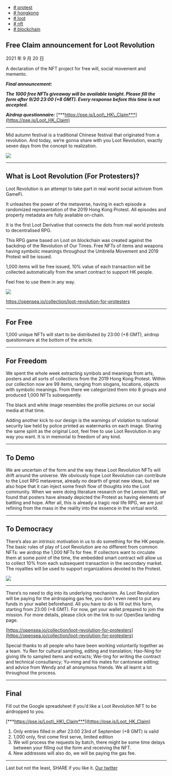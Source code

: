 +   [# protest](https://matters.town/tags/1325-protest)
+   [# hongkong](https://matters.town/tags/46931-hongkong)
+   [# loot](https://matters.town/tags/67057-loot)
+   [# nft](https://matters.town/tags/47728-nft)
+   [# blockchain](https://matters.town/tags/36222-blockchain)
## Free Claim announcement for Loot Revolution

2021 年 9 月 20 日

A declaration of the NFT project for free will, social movement and memento.

***Final announcement:***

***The 1000 free NFTs giveaway will be available tonight. Please fill the form after 9/20 23:00 (+8 GMT). Every response before this time is not accepted.***

***Airdrop questionnaire:*** [***https://pse.is/Loot\_HK\_Claim***](https://pse.is/Loot_HK_Claim)

* * *

Mid autumn festival is a traditional Chinese festival that originated from a revolution. And today, we’re gonna share with you Loot Revolution, exactly seven days from the concept to realization.

 ![](https://assets.matters.news/embed/7d6204ff-0141-4bb9-8d77-7aced11dc3a6.png)

* * *

## What is Loot Revolution (For Protesters)?

Loot Revolution is an attempt to take part in real world social activism from GameFi.

It unleashes the power of the metaverse, having in each episode a randomized representation of the 2019 Hong Kong Protest. All episodes and property metadata are fully available on-chain.

It is the first Loot Derivative that connects the dots from real world protests to decentralised RPG.

This RPG game based on Loot on blockchain was created against the backdrop of the Revolution of Our Times. Free NFTs of items and weapons having symbolic meanings throughout the Umbrella Movement and 2019 Protest will be issued.

1,000 items will be free issued, 10% value of each transaction will be collected automatically from the smart contract to support HK people.

Feel free to use them in any way.

 ![](https://assets.matters.news/embed/3ec11866-151c-4ce8-94a0-930c0058397e.jpeg)

https://opensea.io/collection/loot-revolution-for-protesters

* * *

## For Free

1,000 unique NFTs will start to be distributed by 23:00 (+8 GMT), airdrop questionnaire at the bottom of the article.

* * *

## For Freedom

We spent the whole week extracting symbols and meanings from arts, posters and all sorts of collections from the 2019 Hong Kong Protest. Within our collection now are 99 items, ranging from slogans, locations, objects with symbolic meanings. From there we categorized them into 8 groups and produced 1,000 NFTs subsequently.

The black and white image resembles the profile pictures on our social media at that time.

Adding another kick to our design is the warnings of violation to national security law held by police printed as watermarks on each image. Sharing the same spirit as the original Loot, feel free to use Loot Revolution in any way you want. It is in memorial to freedom of any kind.

* * *

## To Demo

We are uncertain of the form and the way these Loot Revolution NFTs will drift around the universe. We obviously hope Loot Revolution can contribute to the Loot RPG metaverse, already no dearth of great new ideas, but we also hope that it can inject some fresh flow of thoughts into the Loot community. When we were doing literature research on the Lennon Wall, we found that posters have already depicted the Protest as having elements of battling and hope. After all, this is already a tragic real life RPG, we are just refining from the mass in the reality into the essence in the virtual world.

* * *

## To Democracy

There’s also an intrinsic motivation in us to do something for the HK people. The basic rules of play of Loot Revolution are no different from common NFTs: we airdrop the 1,000 NFTs for free. If collectors want to circulate them at some point of the time, the embedded smart contract will allow us to collect 10% from each subsequent transaction in the secondary market. The royalties will be used to support organizations devoted to the Protest.

 ![](https://assets.matters.news/embed/191f475e-0a29-4e15-b6f7-b4d834f7c523.jpeg)

* * *

There’s no need to dig into its underlying mechanism. As Loot Revolution will be paying for the airdropping gas fee, you don't even need to put any funds in your wallet beforehand. All you have to do is fill out this form, starting from 23:00 (+8 GMT). For now, get your wallet prepared to join the mission. For more details, please click on the link to our OpenSea landing page.

[https://opensea.io/collection/loot-revolution-for-protesters](https://opensea.io/collection/loot-revolution-for-protesters)

Special thanks to all people who have been working voluntarily together as a team. Yu Ren for cultural sampling, editing and translation; Hao-Ning for giving life to sampled items and extracts; Wei-ting for writing the contract and technical consultancy; Yu-ming and his mates for cantonese editing; and advice from Wendy and all anonymous friends. We all learnt a lot throughout the process.

* * *

## Final

Fill out the Google spreadsheet if you’d like a Loot Revolution NFT to be airdropped to you.

[***https://pse.is/Loot\_HK\_Claim***](https://pse.is/Loot_HK_Claim)

1.  Only entries filled in after 23:00 23rd of September (+8 GMT) is valid
2.  1,000 only, first come first serve, limited edition
3.  We will process the requests by batch, there might be some time delays between your filling out the form and receiving the NFT.
4.  New addresses will also do, we will be paying the gas fee.

* * *

Last but not the least, SHARE if you like it. [Our twitter](https://twitter.com/hk_loot)